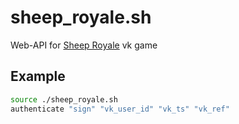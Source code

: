 # sheep_royale.sh
Web-API for [Sheep Royale](https://vk.com/sheeproyale) vk game

## Example
```bash
source ./sheep_royale.sh
authenticate "sign" "vk_user_id" "vk_ts" "vk_ref"
```
